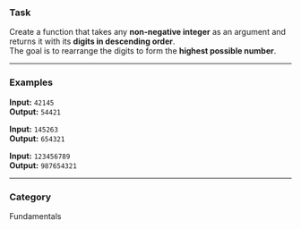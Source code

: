 ### Task
Create a function that takes any **non-negative integer** as an argument and returns it with its **digits in descending order**.  
The goal is to rearrange the digits to form the **highest possible number**.

---

### Examples

**Input:** `42145`  
**Output:** `54421`

**Input:** `145263`  
**Output:** `654321`

**Input:** `123456789`  
**Output:** `987654321`

---

### Category
Fundamentals
